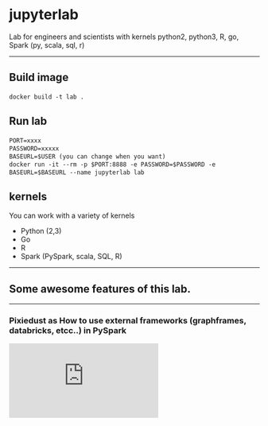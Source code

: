 # jupyterlab
Lab for engineers and scientists with kernels python2, python3, R, go, Spark (py, scala, sql, r)

-----
## Build image
    docker build -t lab .
    
## Run lab
    PORT=xxxx
    PASSWORD=xxxxx
    BASEURL=$USER (you can change when you want)
    docker run -it --rm -p $PORT:8888 -e PASSWORD=$PASSWORD -e BASEURL=$BASEURL --name jupyterlab lab
    
## kernels
You can work with a variety of kernels
- Python (2,3)
- Go
- R
- Spark (PySpark, scala, SQL, R)

------------------------------------

## Some awesome features of this lab.

--------------------------------------

### Pixiedust as How to use external frameworks (graphframes, databricks, etcc..) in PySpark 
![Demo Graphframe](https://github.com/robertoNdams/jupyterlab/blob/master/DemoGraphframeIPY.pdf)


